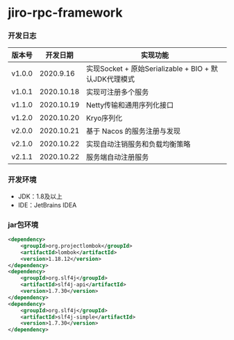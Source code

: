 # jiro-rpc-framework

### 开发日志

| 版本号 | 开发日期 | 实现功能 
| ----  | ----  | ---- |
| v1.0.0 | 2020.9.16 | 实现Socket + 原始Serializable + BIO + 默认JDK代理模式 |
| v1.0.1 | 2020.10.18 | 实现可注册多个服务 |
| v1.1.0 | 2020.10.19 | Netty传输和通用序列化接口 |
| v1.2.0 | 2020.10.20 | Kryo序列化 |
| v2.0.0 | 2020.10.21 | 基于 Nacos 的服务注册与发现 |
| v2.1.0 | 2020.10.22 | 实现自动注销服务和负载均衡策略 |
| v2.1.1 | 2020.10.22 | 服务端自动注册服务 |


### 开发环境

* JDK：1.8及以上
* IDE：JetBrains IDEA

### jar包环境

```xml
<dependency>
    <groupId>org.projectlombok</groupId>
    <artifactId>lombok</artifactId>
    <version>1.18.12</version>
</dependency>
<dependency>
    <groupId>org.slf4j</groupId>
    <artifactId>slf4j-api</artifactId>
    <version>1.7.30</version>
</dependency>
<dependency>
    <groupId>org.slf4j</groupId>
    <artifactId>slf4j-simple</artifactId>
    <version>1.7.30</version>
</dependency>
```